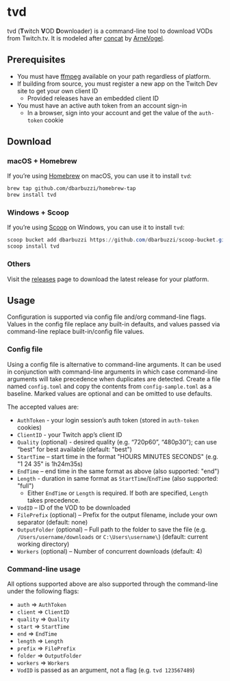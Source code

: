 # tvd

tvd (**T**witch **V**OD **D**ownloader) is a command-line tool to download VODs from Twitch.tv. It is modeled after [concat](https://github.com/ArneVogel/concat) by [ArneVogel](https://github.com/ArneVogel).

## Prerequisites

* You must have [ffmpeg](https://www.ffmpeg.org/) available on your path regardless of platform.
* If building from source, you must register a new app on the Twitch Dev site to get your own client ID
  * Provided releases have an embedded client ID
* You must have an active auth token from an account sign-in
  * In a browser, sign into your account and get the value of the `auth-token` cookie

## Download

### macOS + Homebrew

If you’re using [Homebrew](https://brew.sh) on macOS, you can use it to install `tvd`:

```bash
brew tap github.com/dbarbuzzi/homebrew-tap
brew install tvd
```

### Windows + Scoop

If you’re using [Scoop](https://scoop.sh) on Windows, you can use it to install `tvd`:

```powershell
scoop bucket add dbarbuzzi https://github.com/dbarbuzzi/scoop-bucket.git
scoop install tvd
```

### Others

Visit the [releases](https://github.com/dbarbuzzi/tvd/releases/latest) page to download the latest release for your platform.

## Usage

Configuration is supported via config file and/org command-line flags. Values in the config file replace any built-in defaults, and values passed via command-line replace built-in/config file values.

### Config file

Using a config file is alternative to command-line arguments. It can be used in conjunction with command-line arguments in which case command-line arguments will take precedence when duplicates are detected. Create a file named `config.toml` and copy the contents from `config-sample.toml` as a baseline. Marked values are optional and can be omitted to use defaults.

The accepted values are:

* `AuthToken` - your login session’s auth token (stored in `auth-token` cookies)
* `ClientID` - your Twitch app’s client ID
* `Quality` (optional) - desired quality (e.g. “720p60”, “480p30”); can use “best” for best available (default: "best")
* `StartTime` – start time in the format "HOURS MINUTES SECONDS" (e.g. "1 24 35" is 1h24m35s)
* `EndTime` – end time in the same format as above (also supported: "end")
* `Length` - duration in same format as `StartTime`/`EndTime` (also supported: "full")
  * Either `EndTime` or `Length` is required. If both are specified, `Length` takes precedence.
* `VodID` – ID of the VOD to be downloaded
* `FilePrefix` (optional) – Prefix for the output filename, include your own separator (default: none)
* `OutputFolder` (optional) – Full path to the folder to save the file (e.g. `/Users/username/downloads` or `C:\Users\username\`) (default: current working directory)
* `Workers` (optional) – Number of concurrent downloads (default: 4)

### Command-line usage

All options supported above are also supported through the command-line under the following flags:

* `auth` => `AuthToken`
* `client` => `ClientID`
* `quality` => `Quality`
* `start` => `StartTime`
* `end` => `EndTime`
* `length` => `Length`
* `prefix` => `FilePrefix`
* `folder` => `OutputFolder`
* `workers` => `Workers`
* `VodID` is passed as an argument, not a flag (e.g. `tvd 123567489`)
